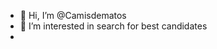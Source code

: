 - 👋 Hi, I’m @Camisdematos
- 👀 I’m interested in search for best candidates
- 

<!---
Camisdematos/Camisdematos is a ✨ special ✨ repository because its `README.md` (this file) appears on your GitHub profile.
You can click the Preview link to take a look at your changes.
--->
